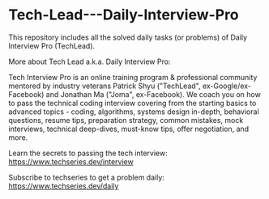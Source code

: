 # Tech-Lead---Daily-Interview-Pro
This repository includes all the solved daily tasks (or problems) of Daily Interview Pro (TechLead). 

More about Tech Lead a.k.a. Daily Interview Pro:

Tech Interview Pro is an online training program & professional community mentored by industry veterans Patrick Shyu ("TechLead", ex-Google/ex-Facebook) and Jonathan Ma ("Joma", ex-Facebook).  We coach you on how to pass the technical coding interview covering from the starting basics to advanced topics - coding, algorithms, systems design in-depth, behavioral questions, resume tips, preparation strategy, common mistakes, mock interviews, technical deep-dives, must-know tips, offer negotiation, and more.



Learn the secrets to passing the tech interview: https://www.techseries.dev/interview

Subscribe to techseries to get a problem daily: https://www.techseries.dev/daily

